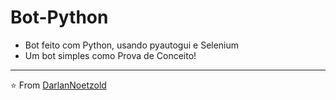 # Bot-Python
 * Bot feito com Python, usando pyautogui e Selenium
 * Um bot simples como Prova de Conceito!

---

⭐️ From [DarlanNoetzold](https://github.com/DarlanNoetzold)
